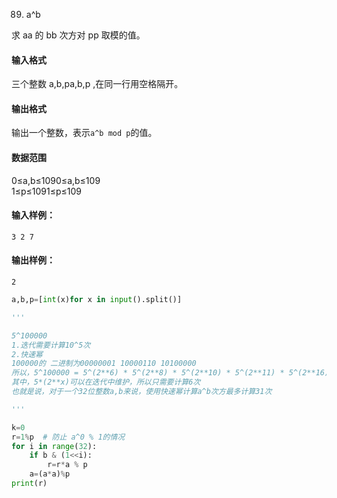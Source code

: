 89. a^b

求 aa 的 bb 次方对 pp 取模的值。

#### 输入格式

三个整数 a,b,pa,b,p ,在同一行用空格隔开。

#### 输出格式

输出一个整数，表示`a^b mod p`的值。

#### 数据范围

0≤a,b≤1090≤a,b≤109  
1≤p≤1091≤p≤109

#### 输入样例：

```
3 2 7
```

#### 输出样例：

```
2
```



```py
a,b,p=[int(x)for x in input().split()]

'''

5^100000 
1.迭代需要计算10^5次
2.快速幂
100000的 二进制为00000001 10000110 10100000
所以，5^100000 = 5^(2**6) * 5^(2**8) * 5^(2**10) * 5^(2**11) * 5^(2**16) * 5^(2**17)
其中，5*(2**x)可以在迭代中维护，所以只需要计算6次
也就是说，对于一个32位整数a,b来说，使用快速幂计算a^b次方最多计算31次

'''

k=0
r=1%p  # 防止 a^0 % 1的情况
for i in range(32):
    if b & (1<<i):
        r=r*a % p
    a=(a*a)%p
print(r)